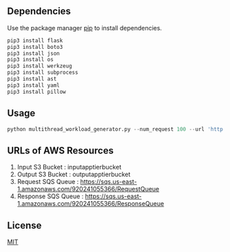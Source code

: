 
## Dependencies

Use the package manager [pip](https://pip.pypa.io/en/stable/) to install dependencies.

```bash
pip3 install flask
pip3 install boto3
pip3 install json
pip3 install os
pip3 install werkzeug
pip3 install subprocess
pip3 install ast
pip3 install yaml
pip3 install pillow
```

## Usage

```python
python multithread_workload_generator.py --num_request 100 --url 'http://3.82.92.105/upload-image' --image_folder "PATH/TO/IMAGE_FOLDER/imagenet-100/"

```

## URLs of AWS Resources


1. Input S3 Bucket : inputapptierbucket
2. Output S3 Bucket : outputapptierbucket
3. Request SQS Queue : https://sqs.us-east-1.amazonaws.com/920241055366/RequestQueue
4. Response SQS Queue : https://sqs.us-east-1.amazonaws.com/920241055366/ResponseQueue

## License

[MIT](https://choosealicense.com/licenses/mit/)
